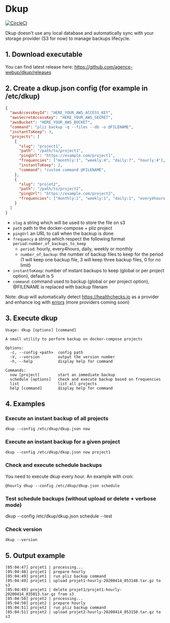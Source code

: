 # Dkup

[![CircleCI](https://circleci.com/gh/agence-webup/dkup.svg?style=svg)](https://circleci.com/gh/agence-webup/dkup)

Dkup doesn't use any local database and automatically sync with your storage provider (S3 for now) to manage backups lifecycle.

## 1. Download executable 

You can find latest release here: https://github.com/agence-webup/dkup/releases

## 2. Create a dkup.json config (for example in /etc/dkup)

```json
{
  "awsAccessKeyId": "HERE_YOUR_AWS_ACCESS_KEY",
  "awsSecretAccessKey": "HERE_YOUR_AWS_SECRET",
  "awsBucket": "HERE_YOUR_AWS_BUCKET",
  "command": "pliz backup -q --files --db -o @FILENAME",
  "instantToKeep": 3,
  "projects": [
    {
      "slug": "project1",
      "path": "/path/to/project1",
      "pingUrl": "https://example.com/project1",
      "frequencies": ["monthly:1", "weekly:4", "daily:7", "hourly:4"],
      "instantToKeep": 2,
      "command": "custom command @FILENAME",
    },
    {
      "slug": "projet2",
      "path": "/path/to/project2",
      "pingUrl": "https://example.com/project2",
      "frequencies": ["monthly:1", "weekly:1", "daily:1", "every4hours:6"]
    }
  ]
}
```

* `slug` a string which will be used to store the file on s3
* `path` path to the docker-compose + pliz project
* `pingUrl` an URL to call when the backup is done 
* `frequency` a string which respect the following format `period:number_of_backups_to_keep`
  * `period`: hourly, every4hours, daily, weekly or monthly
  * `number_of_backup`: the number of backup files to keep for the period (1 will keep one backup file, 3 will keep three backup files, 0 for no limit)
* `instantToKeep`: number of instant backups to keep (global or per project option), default is 5
* `command`: command used to backup (global or per project option), @FILENAME is replaced with backup filenam

Note: dkup will automatically detect https://healthchecks.io as a provider and enhance log with [errors](https://healthchecks.io/docs/attaching_logs/) (more providers coming soon)

## 3. Execute dkup

```
Usage: dkup [options] [command]

A small utility to perform backup on docker-compose projects

Options:
  -c, --config <path>  config path
  -V, --version        output the version number
  -h, --help           display help for command

Commands:
  now [project]        start an immediate backup
  schedule [options]   check and execute backup based on frequencies
  list                 list all projects
  help [command]       display help for command
```

## 4. Examples

### Execute an instant backup of all projects

```
dkup --config /etc/dkup/dkup.json now
```

### Execute an instant backup for a given project

```
dkup --config /etc/dkup/dkup.json now project1
```

### Check and execute schedule backups

You need to execute dkup every hour. An example with cron:

```
@hourly dkup --config /etc/dkup/dkup.json schedule
```
 
### Test schedule backups (without upload or delete + verbose mode)

dkup --config /etc/dkup/dkup.json schedule --test

### Check version

```
dkup --version
```

## 5. Output example

```
[05:04:47] projet1 | processing...
[05:04:48] projet1 | prepare hourly
[05:04:49] projet1 | run pliz backup command
[05:04:49] projet1 | upload projet1-hourly-20200414_053148.tar.gz to s3
[05:04:49] projet1 | delete projet1/projet1-hourly-20200414_035013.tar.gz from s3
[05:04:50] projet2 | processing...
[05:04:50] projet2 | prepare hourly
[05:04:51] projet2 | run pliz backup command
[05:04:51] projet2 | upload projet2-hourly-20200414_053150.tar.gz to s3
```
